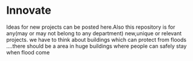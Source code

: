 # Innovate
Ideas for new projects can be posted here.Also this repository is for any(may or may not belong to any department) new,unique or relevant projects.
we have to think about buildings which can protect from floods ....there should be a area in huge buildings where people can safely stay when flood come
